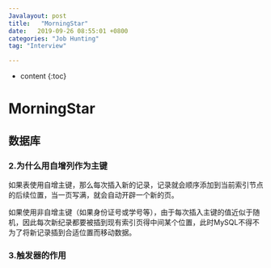 ```yaml
---
Javalayout: post
title:   "MorningStar"
date:   2019-09-26 08:55:01 +0800
categories: "Job Hunting"
tag: "Interview"

---
```


* content
{:toc}




# MorningStar

## 数据库

### **2.为什么用自增列作为主键**

如果表使用自增主键，那么每次插入新的记录，记录就会顺序添加到当前索引节点的后续位置，当一页写满，就会自动开辟一个新的页。

如果使用非自增主键（如果身份证号或学号等），由于每次插入主键的值近似于随机，因此每次新纪录都要被插到现有索引页得中间某个位置，此时MySQL不得不为了将新记录插到合适位置而移动数据。

### 3.触发器的作用

